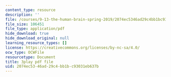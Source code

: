 ```yaml
---
content_type: resource
description: ''
file: /courses/9-13-the-human-brain-spring-2019/2074ec5346ad29c4bb1bc93031eb637b_vFZY--lgmHs.pdf
file_size: 106451
file_type: application/pdf
hide_download: true
hide_download_original: null
learning_resource_types: []
license: https://creativecommons.org/licenses/by-nc-sa/4.0/
ocw_type: OCWFile
resourcetype: Document
title: 3play pdf file
uid: 2074ec53-46ad-29c4-bb1b-c93031eb637b
---
```

